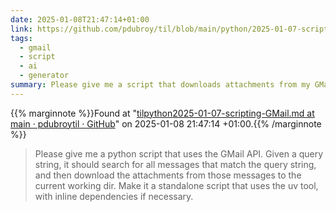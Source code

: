 ```yaml
---
date: 2025-01-08T21:47:14+01:00
link: https://github.com/pdubroy/til/blob/main/python/2025-01-07-scripting-GMail.md
tags:
  - gmail
  - script
  - ai
  - generator
summary: Please give me a script that downloads attachments from my GMail account.
---
```

{{% marginnote %}}Found at "[tilpython2025-01-07-scripting-GMail.md at main · pdubroytil · GitHub](https://web.archive.org/web/20250108214714/https://github.com/pdubroy/til/blob/main/python/2025-01-07-scripting-GMail.md)" on 2025-01-08 21:47:14 +01:00.{{% /marginnote %}}

> Please give me a python script that uses the GMail API. Given a query string, it should search for all messages that match the query string, and then download the attachments from those messages to the current working dir. Make it a standalone script that uses the uv tool, with inline dependencies if necessary.